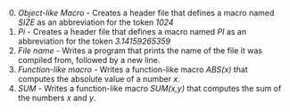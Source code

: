 0. *Object-like Macro* - Creates a header file that defines a macro named *SIZE* as an abbreviation for the token *1024*
1. *Pi* - Creates a header file that defines a macro named *PI* as an abbreviation for the token *3.14159265359*
2. *File name* - Writes a program that prints the name of the file it was compiled from, followed by a new line.
3. *Function-like macro* - Writes a function-like macro *ABS(x)* that computes the absolute value of a number *x*.
4. *SUM* - Writes a function-like macro *SUM(x,y)* that computes the sum of the numbers *x* and *y*.